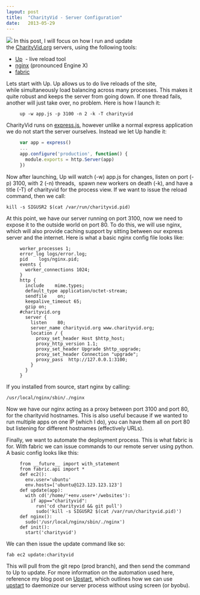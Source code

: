 ```yaml
---
layout: post
title:  "CharityVid - Server Configuration"
date:   2013-05-29
---
```


[![](http://charityvid.org/img/logo.png)](http://charityvid.org/)
In this post, I will focus on how I run and update the&nbsp;[CharityVid.org](http://charityvid.org/)&nbsp;servers, using the following tools:

*   [Up](https://github.com/LearnBoost/up) &nbsp;- live reload tool
*   [nginx](http://nginx.org/)&nbsp;(pronounced Engine X)
*   [fabric](http://docs.fabfile.org/en/1.6/)

Lets start with Up. Up allows us to do live reloads of the site, while&nbsp;simultaneously&nbsp;load balancing across many&nbsp;processes. This makes it quite robust and keeps the server from going down. If one thread fails, another will just take over, no problem. Here is how I launch it:
```
     up -w app.js -p 3100 -n 2 -k -T charityvid
```
CharityVid runs on [express.js](http://expressjs.com/), however unlike a normal express application we do not start the server ourselves. Instead we let Up handle it:
```js
     var app = express()
     ...
     app.configure('production', function() {
       module.exports = http.Server(app)
     })
```
Now after launching, Up will watch (-w) app.js for changes, listen on port (-p) 3100, with 2 (-n) threads, &nbsp;spawn new workers on death (-k), and have a title (-T) of charityvid for the process view. If we want to issue the reload command, then we call:
```
kill -s SIGUSR2 $(cat /var/run/charityvid.pid)
```
At this point, we have our server running on port 3100, now we need to expose it to the outside world on port 80.&nbsp;To do this, we will use nginx, which will also provide caching support by sitting between our express server and the internet. Here is what a basic nginx config file looks like:
```
     worker_processes 1;
     error_log logs/error.log;
     pid    logs/nginx.pid;
     events {
       worker_connections 1024;
     }
     http {
       include    mime.types;
       default_type application/octet-stream;
       sendfile    on;
       keepalive_timeout 65;
       gzip on;
     #charityvid.org
       server {
         listen    80;
         server_name charityvid.org www.charityvid.org;
         location / {
           proxy_set_header Host $http_host;
           proxy_http_version 1.1;
           proxy_set_header Upgrade $http_upgrade;
           proxy_set_header Connection "upgrade";
           proxy_pass  http://127.0.0.1:3100;
         }
       }
     }
```
If you installed from source, start nginx by calling:
```
/usr/local/nginx/sbin/./nginx
```
Now we have our nginx acting as a proxy between port 3100 and port 80, for the charityvid hostnames. This is also useful because if we wanted to run multiple apps on one IP (which I do), you can have them all on port 80 but listening for different hostnames (effectively URLs).

Finally, we want to automate the deployment process. This is what fabric is for. With fabric we can issue commands to our remote server using python. A basic config looks like this:
```
     from __future__ import with_statement
     from fabric.api import *
     def ec2():
       env.user='ubuntu'
       env.hosts=['ubuntu@123.123.123.123']
     def update(app):
       with cd('/home/'+env.user+'/websites'):
         if app=="charityvid":
           run('cd charityvid && git pull')
           sudo('kill -s SIGUSR2 $(cat /var/run/charityvid.pid)')
     def nginx():
       sudo('/usr/local/nginx/sbin/./nginx')
     def init():
       start('charityvid')
```
We can then issue the update command like so:
```
fab ec2 update:charityvid
```

This will pull from the git repo (prod branch), and then send the command to Up to update. For more information on the automation used here, reference my blog post on [Upstart](http://www.zolmeister.com/2012/12/how-to-deploy-nodejs-applications.html), which outlines how we can use [upstart](http://upstart.ubuntu.com/)&nbsp;to daemonize our server process without using screen (or byobu).
